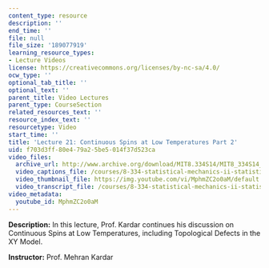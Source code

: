 ```yaml
---
content_type: resource
description: ''
end_time: ''
file: null
file_size: '189077919'
learning_resource_types:
- Lecture Videos
license: https://creativecommons.org/licenses/by-nc-sa/4.0/
ocw_type: ''
optional_tab_title: ''
optional_text: ''
parent_title: Video Lectures
parent_type: CourseSection
related_resources_text: ''
resource_index_text: ''
resourcetype: Video
start_time: ''
title: 'Lecture 21: Continuous Spins at Low Temperatures Part 2'
uid: f703d3ff-80e4-79a2-5be5-014f37d523ca
video_files:
  archive_url: http://www.archive.org/download/MIT8.334S14/MIT8_334S14_lec21_300k.mp4
  video_captions_file: /courses/8-334-statistical-mechanics-ii-statistical-physics-of-fields-spring-2014/73ff50b210535d66826c3e6194851c0c_MphmZC2o0aM.vtt
  video_thumbnail_file: https://img.youtube.com/vi/MphmZC2o0aM/default.jpg
  video_transcript_file: /courses/8-334-statistical-mechanics-ii-statistical-physics-of-fields-spring-2014/4c9099f95c663889159f59e3256883ee_MphmZC2o0aM.pdf
video_metadata:
  youtube_id: MphmZC2o0aM
---
```


**Description:** In this lecture, Prof. Kardar continues his discussion on Continuous Spins at Low Temperatures, including Topological Defects in the XY Model.

**Instructor:** Prof. Mehran Kardar

